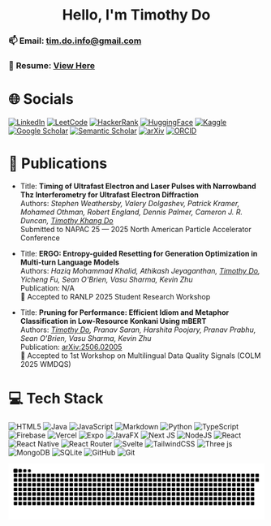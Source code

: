 <h1 align="center">Hello, I'm Timothy Do</h1>

### 📫 **Email:** [tim.do.info@gmail.com](mailto:tim.do.info@gmail.com)  
### 📄 **Resume:** [View Here](https://drive.google.com/file/d/1Bv7QfDb9B0nm3ZcrkD-1E8aKUD0xddZL/view?usp=sharing)

# 🌐 Socials
[![LinkedIn](https://img.shields.io/badge/LinkedIn-%230077B5.svg?logo=linkedin&logoColor=white)](https://linkedin.com/in/timothykhangdo)
[![LeetCode](https://img.shields.io/badge/LeetCode-%23FFA116.svg?logo=leetcode&logoColor=white)](https://leetcode.com/Timodo/)
[![HackerRank](https://img.shields.io/badge/HackerRank-%2341B7F2.svg?logo=hackerrank&logoColor=white)](https://www.hackerrank.com/profile/tim_do_info)
[![HuggingFace](https://img.shields.io/badge/%20Hugging%20Face-FFD21E.svg?logo=huggingface&logoColor=black)](https://huggingface.co/Timodo)
[![Kaggle](https://img.shields.io/badge/Kaggle-%23004B37.svg?logo=kaggle&logoColor=white)](https://www.kaggle.com/timothykhangdo)
[![Google Scholar](https://img.shields.io/badge/Google%20Scholar-4285F4.svg?logo=google-scholar&logoColor=white)](https://scholar.google.com/citations?user=ESAD2bsAAAAJ&hl=en)
[![Semantic Scholar](https://img.shields.io/badge/Semantic%20Scholar-4F4F4F.svg?logo=semanticscholar&logoColor=white)](https://www.semanticscholar.org/author/Timothy-Do/2364998624)
[![arXiv](https://img.shields.io/badge/arXiv-profile-b31b1b.svg)](https://arxiv.org/a/do_t_3.html)
[![ORCID](https://img.shields.io/badge/ORCID-iD-A6CE39.svg?logo=orcid&logoColor=white)](https://orcid.org/0009-0005-0710-7200)

# 📄 Publications

- Title: **Timing of Ultrafast Electron and Laser Pulses with Narrowband Thz Interferometry for Ultrafast Electron Diffraction** <br/>
  Authors: *Stephen Weathersby, Valery Dolgashev, Patrick Kramer, Mohamed Othman, Robert England, Dennis Palmer, Cameron J. R. Duncan, <ins>Timothy Khang Do</ins>* <br/>
  Submitted to NAPAC 25 — 2025 North American Particle Accelerator Conference <br/>

- Title: **ERGO: Entropy-guided Resetting for Generation Optimization in Multi-turn Language Models** <br/>
  Authors: *Haziq Mohammad Khalid, Athikash Jeyaganthan, <ins>Timothy Do</ins>, Yicheng Fu, Sean O'Brien, Vasu Sharma, Kevin Zhu* <br/>
  Publication: N/A <br/>
  🎉 Accepted to RANLP 2025 Student Research Workshop <br/>

- Title: **Pruning for Performance: Efficient Idiom and Metaphor Classification in Low-Resource Konkani Using mBERT** <br/>
  Authors: *<ins>Timothy Do</ins>, Pranav Saran, Harshita Poojary, Pranav Prabhu, Sean O'Brien, Vasu Sharma, Kevin Zhu* <br/>
  Publication: [arXiv:2506.02005](https://arxiv.org/abs/2506.02005) <br/>
  🎉 Accepted to 1st Workshop on Multilingual Data Quality Signals (COLM 2025 WMDQS) <br/>

# 💻 Tech Stack
![HTML5](https://img.shields.io/badge/html5-%23E34F26.svg?style=for-the-badge&logo=html5&logoColor=white)  ![Java](https://img.shields.io/badge/java-%23ED8B00.svg?style=for-the-badge&logo=openjdk&logoColor=white)  ![JavaScript](https://img.shields.io/badge/javascript-%23323330.svg?style=for-the-badge&logo=javascript&logoColor=%23F7DF1E)  ![Markdown](https://img.shields.io/badge/markdown-%23000000.svg?style=for-the-badge&logo=markdown&logoColor=white)  ![Python](https://img.shields.io/badge/python-3670A0?style=for-the-badge&logo=python&logoColor=ffdd54)  ![TypeScript](https://img.shields.io/badge/typescript-%23007ACC.svg?style=for-the-badge&logo=typescript&logoColor=white)  ![Firebase](https://img.shields.io/badge/firebase-%23039BE5.svg?style=for-the-badge&logo=firebase)  ![Vercel](https://img.shields.io/badge/vercel-%23000000.svg?style=for-the-badge&logo=vercel&logoColor=white)  ![Expo](https://img.shields.io/badge/expo-1C1E24?style=for-the-badge&logo=expo&logoColor=#D04A37)  ![JavaFX](https://img.shields.io/badge/javafx-%23FF0000.svg?style=for-the-badge&logo=javafx&logoColor=white)  ![Next JS](https://img.shields.io/badge/Next-black?style=for-the-badge&logo=next.js&logoColor=white)  ![NodeJS](https://img.shields.io/badge/node.js-6DA55F?style=for-the-badge&logo=node.js&logoColor=white)  ![React](https://img.shields.io/badge/react-%2320232a.svg?style=for-the-badge&logo=react&logoColor=%2361DAFB)  ![React Native](https://img.shields.io/badge/react_native-%2320232a.svg?style=for-the-badge&logo=react&logoColor=%2361DAFB)  ![React Router](https://img.shields.io/badge/React_Router-CA4245?style=for-the-badge&logo=react-router&logoColor=white)  ![Svelte](https://img.shields.io/badge/svelte-%23f1413d.svg?style=for-the-badge&logo=svelte&logoColor=white)  ![TailwindCSS](https://img.shields.io/badge/tailwindcss-%2338B2AC.svg?style=for-the-badge&logo=tailwind-css&logoColor=white)  ![Three js](https://img.shields.io/badge/threejs-black?style=for-the-badge&logo=three.js&logoColor=white)  ![MongoDB](https://img.shields.io/badge/MongoDB-%234ea94b.svg?style=for-the-badge&logo=mongodb&logoColor=white)  ![SQLite](https://img.shields.io/badge/sqlite-%2307405e.svg?style=for-the-badge&logo=sqlite&logoColor=white)  ![GitHub](https://img.shields.io/badge/github-%23121011.svg?style=for-the-badge&logo=github&logoColor=white)  ![Git](https://img.shields.io/badge/git-%23F05033.svg?style=for-the-badge&logo=git&logoColor=white)

<picture>
  <source media="(prefers-color-scheme: dark)" srcset="https://raw.githubusercontent.com/t1modo/t1modo/output/github-snake-dark.svg" />
  <source media="(prefers-color-scheme: light)" srcset="https://raw.githubusercontent.com/t1modo/t1modo/output/github-snake.svg" />
  <img alt="github-snake" src="https://raw.githubusercontent.com/t1modo/t1modo/output/github-snake.svg" />
</picture>

